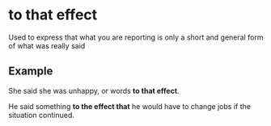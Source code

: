 # to that effect

Used to express that what you are reporting is only a short and general form of what was really said

## Example

She said she was unhappy, or words **to that effect**.

He said something **to the effect that** he would have to change jobs if the situation continued.
